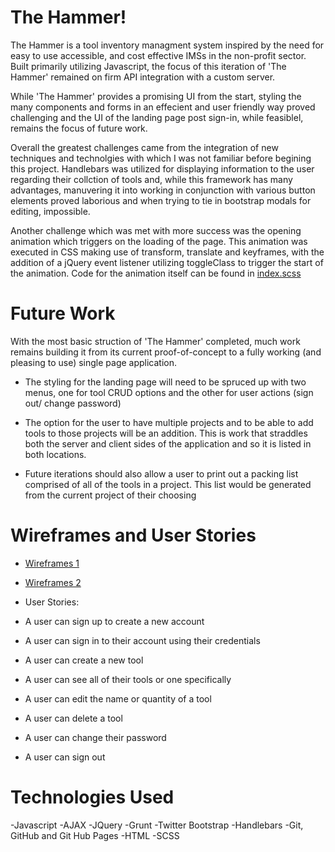 # The Hammer!
  The Hammer is a tool inventory managment system inspired by the need for easy
  to use accessible, and cost effective IMSs in the non-profit sector.
  Built primarily utilizing Javascript, the focus of this iteration of
  'The Hammer' remained on firm API integration with a custom server.

  While 'The Hammer' provides a promising UI from the start, styling the many
  components and forms in an effecient and user friendly way proved challenging
  and the UI of the landing page post sign-in, while feasiblel, remains the focus
  of future work.

  Overall the greatest challenges came from the integration of new techniques
  and technolgies with which I was not familiar before begining this project.
  Handlebars was utilized for displaying information to the user regarding
  their collction of tools and, while this framework has many advantages,
  manuvering it into working in conjunction with various button elements proved
  laborious and when trying to tie in bootstrap modals for editing, impossible.

  Another challenge which was met with more success was the opening animation
  which triggers on the loading of the page. This animation was executed in CSS
  making use of transform, translate and keyframes, with the addition of a
  jQuery event listener utilizing toggleClass to trigger the start of the
  animation. Code for the animation itself can be found in
  [index.scss](./assets/styles/index.scss)

# Future Work
  With the most basic struction of 'The Hammer' completed, much work remains building
  it from its current proof-of-concept to a fully working (and pleasing to use)
  single page application.
   - The styling for the landing page will need to be spruced up with two
     menus, one for tool CRUD options and the other for user actions
     (sign out/ change password)

  - The option for the user to have multiple projects and to be able to add
    tools to those projects will be an addition. This is work that straddles
    both the server and client sides of the application and so it is listed
    in both locations.

 - Future iterations should also allow a user to print out a packing list
   comprised of all of the tools in a project. This list would be generated
   from the current project of their choosing


# Wireframes and User Stories

 - [Wireframes 1](https://imgur.com/iJyYuPB)
 - [Wireframes 2](https://imgur.com/X3sFKz4)

 - User Stories:
  - A user can sign up to create a new account
  - A user can sign in to their account using their credentials
  - A user can create a new tool
  - A user can see all of their tools or one specifically
  - A user can edit the name or quantity of a tool
  - A user can delete a tool
  - A user can change their password
  - A user can sign out


# Technologies Used

-Javascript
-AJAX
-JQuery
-Grunt
-Twitter Bootstrap
-Handlebars
-Git, GitHub and Git Hub Pages
-HTML
-SCSS
